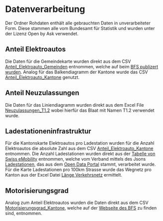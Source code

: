 # Datenverarbeitung

Der Ordner Rohdaten enthält alle gebrauchten Daten in unverarbeiteter Form. Diese stammen alle vom Bundesamt für Statistik und wurden unter der Lizenz Open by Ask verwendet.

## Anteil Elektroautos

Die Daten für die Gemeindekarte wurden direkt aus dem CSV [Anteil_Elektroauto_Gemeinden](https://github.com/MohammadEglil/emobility_visualization/blob/main/Rohdaten/Anteil_Elektroauto_Gemeinden.csv) entnommen, welche auf beim [BFS publizert wurden](https://www.bfs.admin.ch/bfs/de/home/statistiken/mobilitaet-verkehr/verkehrsinfrastruktur-fahrzeuge/fahrzeuge/strassenfahrzeuge-bestand-motorisierungsgrad.assetdetail.24065050.html). Analog für das Balkendiagramm der Kantone wurde das CSV [Anteil_Elektroauto_Kantone](https://github.com/MohammadEglil/emobility_visualization/blob/main/Rohdaten/Anteil_Elektroauto_Kantone.csv) genutzt.

## Anteil Neuzulassungen

Die Daten für das Liniendiagramm wurden direkt aus dem Excel File [Neuzulassungen_T1.2](https://github.com/MohammadEglil/emobility_visualization/blob/main/Rohdaten/Neuzulassungen_T1.2.xlsx) wobei hierfür das Blaat mit Namen T1.2 verwendet wurde.

## Ladestationeninfrastruktur

Für die Kantonskarte Elektroautos pro Ladestation wurden für die Anzahl Elektroautos die absolute Zahl aus dem CSV [Anteil_Elektroauto_Kantone](https://github.com/MohammadEglil/emobility_visualization/blob/main/Rohdaten/Anteil_Elektroauto_Kantone.csv) entnommen. Die Anzahl Ladestationen wurden direkt aus der [Tabelle von Swiss eMobility](https://datawrapper.dwcdn.net/2mCg9/41/) entnommen, welche vom Verband mittels des Jsons [Ladestationen](https://github.com/MohammadEglil/emobility_visualization/blob/main/Rohdaten/Ladestationen.json), das aus dem [Open Data Portal](https://opendata.swiss/de/dataset/ladestationen-fuer-elektroautos) stammt, verarbeitet wurde. 
Für die Karte Ladestationen pro 100km Strasse wurde das Wegnetz pro Kanton aus der Excel Datei [Länge Verkehrsnetz](https://github.com/MohammadEglil/emobility_visualization/blob/main/Rohdaten/La%CC%88nge_Verkehrsnetz.xlsx) ermittelt.

## Motorisierungsgrad

Analog zum Anteil Elektroautos wurden die Daten direkt aus dem CSV [Motorisierungsgrad_Kantone](https://github.com/MohammadEglil/emobility_visualization/blob/main/Rohdaten/Motorisierungsgrad_Kantone.csv), welche auf der [Webseite des BFS](https://www.bfs.admin.ch/bfs/de/home/statistiken/mobilitaet-verkehr/verkehrsinfrastruktur-fahrzeuge/fahrzeuge/strassenfahrzeuge-bestand-motorisierungsgrad.assetdetail.24045546.html) zu finden sind, entnommen.
